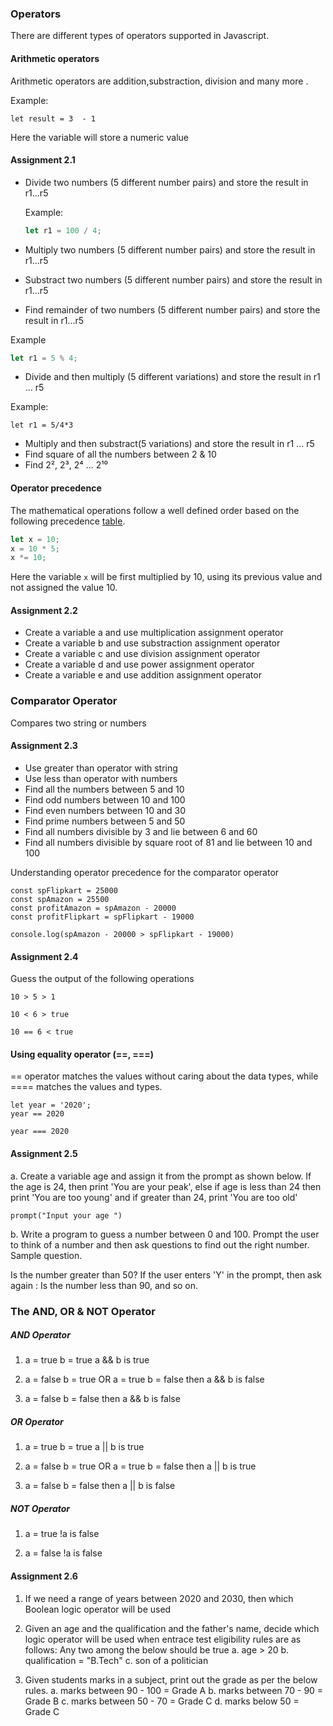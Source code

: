 ### Operators

There are different types of operators supported in Javascript.

#### Arithmetic operators

Arithmetic operators are addition,substraction, division and many more .

Example:

```
let result = 3  - 1
```

Here the variable will store a numeric value

#### Assignment 2.1

- Divide two numbers (5 different number pairs) and store the result in r1...r5

  Example:

  ```js
  let r1 = 100 / 4;
  ```

- Multiply two numbers (5 different number pairs) and store the result in r1...r5

- Substract two numbers (5 different number pairs) and store the result in r1...r5
- Find remainder of two numbers (5 different number pairs) and store the result in r1...r5

Example

```js
let r1 = 5 % 4;
```

- Divide and then multiply (5 different variations) and store the result in r1 ... r5

Example:

```
let r1 = 5/4*3
```

- Multiply and then substract(5 variations) and store the result in r1 ... r5
- Find square of all the numbers between 2 & 10
- Find 2², 2³, 2⁴ ... 2¹⁰

#### Operator precedence

The mathematical operations follow a well defined order based on the following precedence [table](https://developer.mozilla.org/en-US/docs/Web/JavaScript/Reference/Operators/Operator_Precedence#table).

```js
let x = 10;
x = 10 * 5;
x *= 10;
```

Here the variable `x` will be first multiplied by 10, using its previous value and not assigned the value 10.

#### Assignment 2.2

- Create a variable a and use multiplication assignment operator
- Create a variable b and use substraction assignment operator
- Create a variable c and use division assignment operator
- Create a variable d and use power assignment operator
- Create a variable e and use addition assignment operator

### Comparator Operator

Compares two string or numbers

#### Assignment 2.3

- Use greater than operator with string
- Use less than operator with numbers
- Find all the numbers between 5 and 10
- Find odd numbers between 10 and 100
- Find even numbers between 10 and 30
- Find prime numbers between 5 and 50
- Find all numbers divisible by 3 and lie between 6 and 60
- Find all numbers divisible by square root of 81 and lie between 10 and 100

Understanding operator precedence for the comparator operator

```
const spFlipkart = 25000
const spAmazon = 25500
const profitAmazon = spAmazon - 20000
const profitFlipkart = spFlipkart - 19000

console.log(spAmazon - 20000 > spFlipkart - 19000)
```

#### Assignment 2.4

Guess the output of the following operations

```
10 > 5 > 1
```

```
10 < 6 > true
```

```
10 == 6 < true
```

#### Using equality operator (==, ===)

== operator matches the values without caring about the data types, while ==== matches the values and types.

```
let year = '2020';
year == 2020

year === 2020
```

#### Assignment 2.5

a. Create a variable age and assign it from the prompt as shown below. If the age is 24, then print
'You are your peak', else if age is less than 24 then print 'You are too young' and if greater than 24, print 'You are too old'

```
prompt("Input your age ")
```

b. Write a program to guess a number between 0 and 100. Prompt the user to think of a number and then ask questions to find out the right number. Sample question.

Is the number greater than 50? If the user enters 'Y' in the prompt, then ask again : Is the number less than 90, and so on.

### The AND, OR & NOT Operator

##### AND Operator

1. a = true
   b = true
   a && b is true

2. a = false
   b = true
   OR
   a = true
   b = false
   then
   a && b is false

3. a = false
   b = false
   then
   a && b is false

##### OR Operator

1. a = true
   b = true
   a || b is true

2. a = false
   b = true
   OR
   a = true
   b = false
   then
   a || b is true

3. a = false
   b = false
   then
   a || b is false

##### NOT Operator

1. a = true
   !a is false

2. a = false
   !a is false

#### Assignment 2.6

1. If we need a range of years between 2020 and 2030, then which Boolean logic operator will be used

2. Given an age and the qualification and the father's name, decide which logic operator will be used when entrace test eligibility rules are as follows:
   Any two among the below should be true
   a. age > 20
   b. qualification = "B.Tech"
   c. son of a politician
3. Given students marks in a subject, print out the grade as per the below rules.
   a. marks between 90 - 100 = Grade A
   b. marks between 70 - 90 = Grade B
   c. marks between 50 - 70 = Grade C
   d. marks below 50 = Grade C
